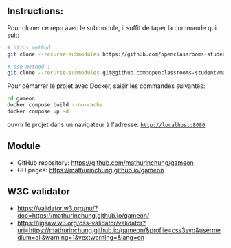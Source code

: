## Instructions:

Pour cloner ce repo avec le submodule, il suffit de taper la commande qui suit:
```bash
# https method  :
git clone --recurse-submodules https://github.com/openclassrooms-student/mathurinchung_frontend_4_13092022.git

# ssh method :
git clone --recurse-submodules git@github.com:openclassrooms-student/mathurinchung_frontend_4_13092022.git
```

Pour démarrer le projet avec Docker, saisir les commandes suivantes:
```bash
cd gameon
docker compose build --no-cache
docker compose up -d
```

ouvrir le projet dans un navigateur à l'adresse: [`http://localhost:8080`](http://localhost:8080)


## Module
* GitHub repository: https://github.com/mathurinchung/gameon
* GH pages: https://mathurinchung.github.io/gameon

## W3C validator
* https://validator.w3.org/nu/?doc=https://mathurinchung.github.io/gameon/
* https://jigsaw.w3.org/css-validator/validator?uri=https://mathurinchung.github.io/gameon/&profile=css3svg&usermedium=all&warning=1&vextwarning=&lang=en
<!-- * https://validator.w3.org/unicorn/check?ucn_uri=https://mathurinchung.github.io/gameon/&ucn_task=conformance -->